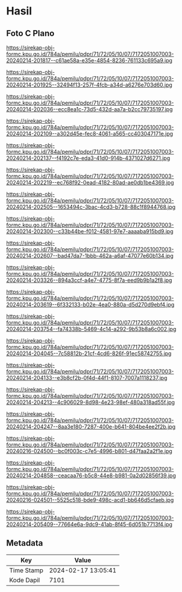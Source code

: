 # Hasil

## Foto C Plano

https://sirekap-obj-formc.kpu.go.id/784a/pemilu/pdpr/71/72/05/10/07/7172051007003-20240214-201817--c61ae58a-e35e-4854-8236-761133c695a9.jpg

https://sirekap-obj-formc.kpu.go.id/784a/pemilu/pdpr/71/72/05/10/07/7172051007003-20240214-201925--32494f13-257f-4fcb-a34d-a6276e703d60.jpg

https://sirekap-obj-formc.kpu.go.id/784a/pemilu/pdpr/71/72/05/10/07/7172051007003-20240214-202036--ecc8ea1c-73d5-432d-aa7a-b2cc79735197.jpg

https://sirekap-obj-formc.kpu.go.id/784a/pemilu/pdpr/71/72/05/10/07/7172051007003-20240214-202109--a302d45e-fec8-4061-a565-cc403047171e.jpg

https://sirekap-obj-formc.kpu.go.id/784a/pemilu/pdpr/71/72/05/10/07/7172051007003-20240214-202137--f4192c7e-eda3-41d0-914b-4371027d6271.jpg

https://sirekap-obj-formc.kpu.go.id/784a/pemilu/pdpr/71/72/05/10/07/7172051007003-20240214-202219--ec768f92-0ead-4182-80ad-ae0db1be4369.jpg

https://sirekap-obj-formc.kpu.go.id/784a/pemilu/pdpr/71/72/05/10/07/7172051007003-20240214-202505--1653494c-3bac-4cd3-b728-88c1f8944768.jpg

https://sirekap-obj-formc.kpu.go.id/784a/pemilu/pdpr/71/72/05/10/07/7172051007003-20240214-202300--c33b44be-f012-4581-97e7-aaaaba915bd9.jpg

https://sirekap-obj-formc.kpu.go.id/784a/pemilu/pdpr/71/72/05/10/07/7172051007003-20240214-202607--bad47da7-1bbb-462a-a6af-47077e60b134.jpg

https://sirekap-obj-formc.kpu.go.id/784a/pemilu/pdpr/71/72/05/10/07/7172051007003-20240214-203326--894a3ccf-a4e7-4775-8f7a-eed9b9b1a2f8.jpg

https://sirekap-obj-formc.kpu.go.id/784a/pemilu/pdpr/71/72/05/10/07/7172051007003-20240214-203619--6f332133-b02e-4ea0-880a-d5d270d9ebf4.jpg

https://sirekap-obj-formc.kpu.go.id/784a/pemilu/pdpr/71/72/05/10/07/7172051007003-20240214-203754--fa74338b-5469-4c14-a292-9b53b8a6c002.jpg

https://sirekap-obj-formc.kpu.go.id/784a/pemilu/pdpr/71/72/05/10/07/7172051007003-20240214-204045--7c58812b-21cf-4cd6-826f-91ec58742755.jpg

https://sirekap-obj-formc.kpu.go.id/784a/pemilu/pdpr/71/72/05/10/07/7172051007003-20240214-204133--e3b8cf2b-0f4d-44f1-8107-7007a1118237.jpg

https://sirekap-obj-formc.kpu.go.id/784a/pemilu/pdpr/71/72/05/10/07/7172051007003-20240214-204213--4c906029-8d98-4e23-98ef-480a318ad55f.jpg

https://sirekap-obj-formc.kpu.go.id/784a/pemilu/pdpr/71/72/05/10/07/7172051007003-20240214-204247--8aa3e180-7287-400e-b641-804be4ee2f2b.jpg

https://sirekap-obj-formc.kpu.go.id/784a/pemilu/pdpr/71/72/05/10/07/7172051007003-20240216-024500--bc0f003c-c7e5-4996-b801-d47faa2a2f1e.jpg

https://sirekap-obj-formc.kpu.go.id/784a/pemilu/pdpr/71/72/05/10/07/7172051007003-20240214-204858--ceacaa76-b5c8-44e8-b981-0a2d02856f39.jpg

https://sirekap-obj-formc.kpu.go.id/784a/pemilu/pdpr/71/72/05/10/07/7172051007003-20240216-024501--5525c518-bde9-498c-acd1-bb646d5cfaeb.jpg

https://sirekap-obj-formc.kpu.go.id/784a/pemilu/pdpr/71/72/05/10/07/7172051007003-20240214-205409--77664e6a-9dc9-41ab-8f45-6d051b7713f4.jpg


## Metadata

| Key        | Value               |
| ---------- | ------------------- |
| Time Stamp | 2024-02-17 13:05:41 |
| Kode Dapil | 7101                |



